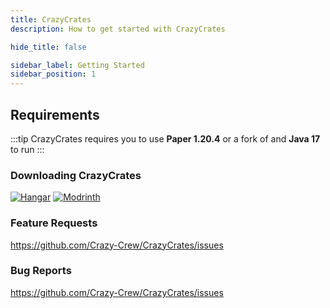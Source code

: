 ```yaml
---
title: CrazyCrates
description: How to get started with CrazyCrates

hide_title: false

sidebar_label: Getting Started
sidebar_position: 1
---
```

## Requirements
:::tip
CrazyCrates requires you to use **Paper 1.20.4** or a fork of and **Java 17** to run
:::

### Downloading CrazyCrates
[![Hangar](https://raw.githubusercontent.com/intergrav/devins-badges/v3/assets/cozy-minimal/available/hangar_64h.png)](https://hangar.papermc.io/CrazyCrew/CrazyCrates)
[![Modrinth](https://raw.githubusercontent.com/intergrav/devins-badges/v3/assets/cozy-minimal/available/modrinth_64h.png)](https://modrinth.com/plugin/crazycrates)

### Feature Requests
https://github.com/Crazy-Crew/CrazyCrates/issues

### Bug Reports
https://github.com/Crazy-Crew/CrazyCrates/issues